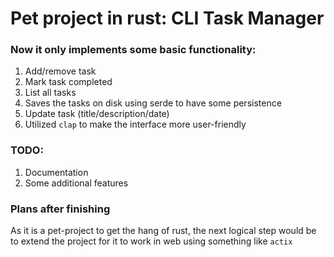 # Pet project in rust: CLI Task Manager

### Now it only implements some basic functionality:
1. Add/remove task
2. Mark task completed
3. List all tasks
4. Saves the tasks on disk using serde to have some persistence
5. Update task (title/description/date)
6. Utilized `clap` to make the interface more user-friendly

### TODO:
1. Documentation
2. Some additional features

### Plans after finishing
As it is a pet-project to get the hang of rust, the next logical step would be to extend the project for it to work in web using something like `actix`